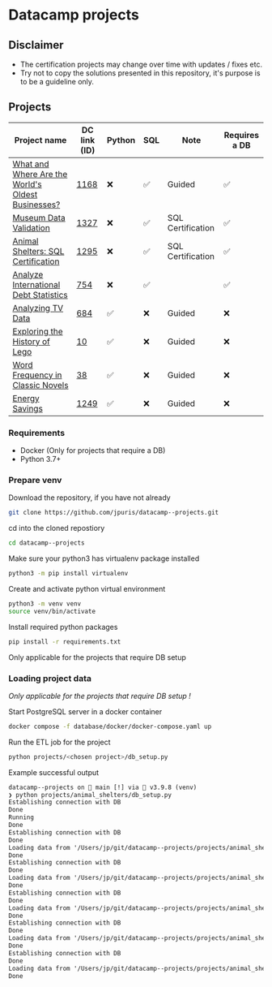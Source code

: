 # Datacamp projects

## Disclaimer

* The certification projects may change over time with updates / fixes etc.
* Try not to copy the solutions presented in this repository, it's purpose is to be a guideline only.

## Projects

| Project name | DC link (ID) |  Python | SQL | Note | Requires a DB |
| --- | --- | --- | --- | --- | --- |
| [What and Where Are the World's Oldest Businesses?](projects/oldest_businesses/notebook.ipynb) | [1168](https://projects.datacamp.com/projects/1168) | ❌ | ✅ | Guided | ✅ |
| [Museum Data Validation](projects/museum_data_validation/notebook.ipynb) | [1327](https://projects.datacamp.com/projects/1327) | ❌ | ✅ | SQL Certification | ✅ |
| [Animal Shelters: SQL Certification](projects/animal_shelters/notebook.ipynb) | [1295](https://projects.datacamp.com/projects/1295) | ❌ | ✅ | SQL Certification | ✅ |
| [Analyze International Debt Statistics](projects/international_debt/notebook.ipynb) | [754](https://projects.datacamp.com/projects/754) | ❌ | ✅ | | ✅ |
| [Analyzing TV Data](projects/analyzing_tv_data/notebook.ipynb) | [684](https://projects.datacamp.com/projects/684) | ✅ | ❌ | Guided | ❌ |
| [Exploring the History of Lego](projects/exploring_the_history_of_lego/notebook.ipynb) | [10](hhttps://projects.datacamp.com/projects/10) | ✅ | ❌ | Guided | ❌ |
| [Word Frequency in Classic Novels](projects/word_frequency_in_classic_novels/notebook.ipynb) | [38](hhttps://projects.datacamp.com/projects/38) | ✅ | ❌ | Guided | ❌ |
| [Energy Savings](projects/energy_savings/notebook.ipynb) | [1249](https://projects.datacamp.com/projects/1249) | ✅ | ❌ | Guided | ❌ |

### Requirements

* Docker (Only for projects that require a DB)
* Python 3.7+

### Prepare venv

Download the repository, if you have not already

```sh
git clone https://github.com/jpuris/datacamp--projects.git
```

cd into the cloned repostiory

```sh
cd datacamp--projects
```

Make sure your python3 has virtualenv package installed

```sh
python3 -m pip install virtualenv
```

Create and activate python virtual environment

```sh
python3 -m venv venv
source venv/bin/activate
```

Install required python packages

```sh
pip install -r requirements.txt
```

Only applicable for the projects that require DB setup

### Loading project data

*Only applicable for the projects that require DB setup* *!*

Start PostgreSQL server in a docker container

```sh
docker compose -f database/docker/docker-compose.yaml up
```

Run the ETL job for the project

```sh
python projects/<chosen project>/db_setup.py
```

Example successful output

```txt
datacamp--projects on  main [!] via 🐍 v3.9.8 (venv)
❯ python projects/animal_shelters/db_setup.py
Establishing connection with DB
Done
Running
Done
Establishing connection with DB
Done
Loading data from '/Users/jp/git/datacamp--projects/projects/animal_shelters/assets/data/sponsored_pets.csv' into 'sponsored_animals'
Done
Establishing connection with DB
Done
Loading data from '/Users/jp/git/datacamp--projects/projects/animal_shelters/assets/data/age_costs.csv' into 'age_costs'
Done
Establishing connection with DB
Done
Loading data from '/Users/jp/git/datacamp--projects/projects/animal_shelters/assets/data/location_costs.csv' into 'location_costs'
Done
Establishing connection with DB
Done
Loading data from '/Users/jp/git/datacamp--projects/projects/animal_shelters/assets/data/size_costs.csv' into 'size_costs'
Done
Establishing connection with DB
Done
Loading data from '/Users/jp/git/datacamp--projects/projects/animal_shelters/assets/data/animal_data.csv' into 'animals'
Done
```
